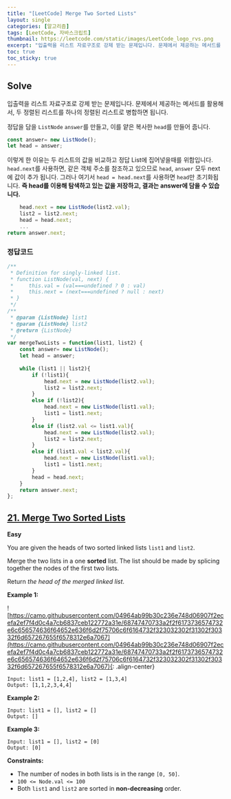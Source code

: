 ```yaml
---
title: "[LeetCode] Merge Two Sorted Lists"
layout: single
categories: [알고리즘]
tags: [LeetCode, 자바스크립트]
thumbnail: https://leetcode.com/static/images/LeetCode_logo_rvs.png
excerpt: "입출력을 리스트 자료구조로 강제 받는 문제입니다. 문제에서 제공하는 메서드를 활용해서, 두 정렬된 리스트를 하나의 정렬된 리스트로 병합하면 됩니다."
toc: true
toc_sticky: true
---
```


## Solve

입출력을 리스트 자료구조로 강제 받는 문제입니다. 문제에서 제공하는 메서드를 활용해서, 두 정렬된 리스트를 하나의 정렬된 리스트로 병합하면 됩니다.

정답을 담을 `ListNode` `answer`를 만들고, 이를 얕은 복사한 `head`를 만들어 줍니다.

```jsx
const answer= new ListNode();
let head = answer;
```


이렇게 한 이유는 두 리스트의 값을 비교하고 정답 List에 집어넣을때를 위함입니다. `head.next`를 사용하면, 같은 객체 주소를 참조하고 있으므로 `head`, `answer` 모두 next에 값이 추가 됩니다. 그러나 여기서 `head = head.next`를 사용하면 `head`만 초기화됩니다. **즉 head를 이용해 탐색하고 있는 값을 저장하고, 결과는 answer에 담을 수 있습니다.**

```jsx
	head.next = new ListNode(list2.val); 
	list2 = list2.next;
	head = head.next;
	...
return answer.next;
```

### 정답코드

```jsx
/**
 * Definition for singly-linked list.
 * function ListNode(val, next) {
 *     this.val = (val===undefined ? 0 : val)
 *     this.next = (next===undefined ? null : next)
 * }
 */
/**
 * @param {ListNode} list1
 * @param {ListNode} list2
 * @return {ListNode}
 */
var mergeTwoLists = function(list1, list2) {
    const answer= new ListNode();
    let head = answer;
    
    while (list1 || list2){
        if (!list1){
            head.next = new ListNode(list2.val); 
            list2 = list2.next;
        }
        else if (!list2){
            head.next = new ListNode(list1.val); 
            list1 = list1.next;
        }
        else if (list2.val <= list1.val){
            head.next = new ListNode(list2.val); 
            list2 = list2.next;
        }
        else if (list1.val < list2.val){
            head.next = new ListNode(list1.val); 
            list1 = list1.next;
        }
        head = head.next;
    }
    return answer.next;
};
```


## **[21. Merge Two Sorted Lists](https://leetcode.com/problems/merge-two-sorted-lists/)**

**Easy**

You are given the heads of two sorted linked lists `list1` and `list2`.

Merge the two lists in a one **sorted** list. The list should be made by splicing together the nodes of the first two lists.

Return *the head of the merged linked list*.

**Example 1:**

![https://camo.githubusercontent.com/04964ab99b30c236e748d06907f2ecefa2ef7f4d0c4a7cb6837ceb122772a31e/68747470733a2f2f6173736574732e6c656574636f64652e636f6d2f75706c6f6164732f323032302f31302f30332f6d657267655f6578312e6a7067](https://camo.githubusercontent.com/04964ab99b30c236e748d06907f2ecefa2ef7f4d0c4a7cb6837ceb122772a31e/68747470733a2f2f6173736574732e6c656574636f64652e636f6d2f75706c6f6164732f323032302f31302f30332f6d657267655f6578312e6a7067){: .align-center}

```
Input: list1 = [1,2,4], list2 = [1,3,4]
Output: [1,1,2,3,4,4]
```

**Example 2:**

```
Input: list1 = [], list2 = []
Output: []
```

**Example 3:**

```
Input: list1 = [], list2 = [0]
Output: [0]
```

**Constraints:**

- The number of nodes in both lists is in the range `[0, 50]`.
- `100 <= Node.val <= 100`
- Both `list1` and `list2` are sorted in **non-decreasing** order.